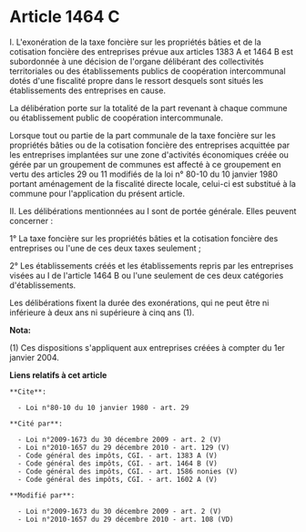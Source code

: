 # Article 1464 C

I. L'exonération de la taxe foncière sur les propriétés bâties et de la cotisation foncière des entreprises prévue aux
articles 1383 A et 1464 B est subordonnée à une décision de l'organe délibérant des collectivités territoriales ou des
établissements publics de coopération intercommunal dotés d'une fiscalité propre dans le ressort desquels sont situés les
établissements des entreprises en cause. 

La délibération porte sur la totalité de la part revenant à chaque commune ou établissement public de coopération
intercommunale. 

Lorsque tout ou partie de la part communale de la taxe foncière sur les propriétés bâties ou de la cotisation foncière des
entreprises acquittée par les entreprises implantées sur une zone d'activités économiques créée ou gérée par un groupement de
communes est affecté à ce groupement en vertu des articles 29 ou 11 modifiés de la loi n° 80-10 du 10 janvier 1980 portant
aménagement de la fiscalité directe locale, celui-ci est substitué à la commune pour l'application du présent article. 

II. Les délibérations mentionnées au I sont de portée générale. Elles peuvent concerner : 

1° La taxe foncière sur les propriétés bâties et la cotisation foncière des entreprises ou l'une de ces deux taxes
seulement ; 

2° Les établissements créés et les établissements repris par les entreprises visées au I de l'article 1464 B ou l'une
seulement de ces deux catégories d'établissements. 

Les délibérations fixent la durée des exonérations, qui ne peut être ni inférieure à deux ans ni supérieure à cinq ans (1).

**Nota:**

(1) Ces dispositions s'appliquent aux entreprises créées à compter du 1er janvier 2004.

**Liens relatifs à cet article**

	**Cite**:

	  - Loi n°80-10 du 10 janvier 1980 - art. 29

	**Cité par**:

	  - Loi n°2009-1673 du 30 décembre 2009 - art. 2 (V)
	  - Loi n°2010-1657 du 29 décembre 2010 - art. 129 (V)
	  - Code général des impôts, CGI. - art. 1383 A (V)
	  - Code général des impôts, CGI. - art. 1464 B (V)
	  - Code général des impôts, CGI. - art. 1586 nonies (V)
	  - Code général des impôts, CGI. - art. 1602 A (V)

	**Modifié par**:

	  - Loi n°2009-1673 du 30 décembre 2009 - art. 2 (V)
	  - Loi n°2010-1657 du 29 décembre 2010 - art. 108 (VD)
